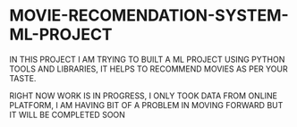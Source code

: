 # MOVIE-RECOMENDATION-SYSTEM-ML-PROJECT

IN THIS PROJECT I AM TRYING TO BUILT A ML PROJECT USING PYTHON TOOLS AND LIBRARIES, IT HELPS TO RECOMMEND MOVIES AS PER YOUR TASTE.

RIGHT NOW WORK IS IN PROGRESS, I ONLY TOOK DATA FROM ONLINE PLATFORM, I AM HAVING BIT OF A PROBLEM IN MOVING FORWARD BUT IT WILL BE COMPLETED SOON
